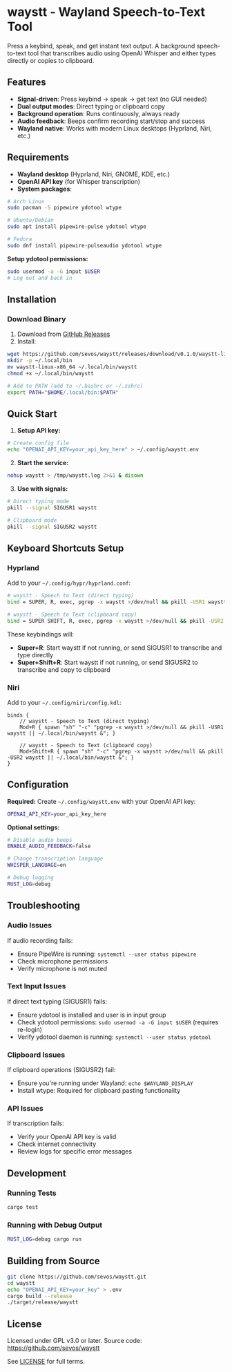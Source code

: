 # waystt - Wayland Speech-to-Text Tool

Press a keybind, speak, and get instant text output. A background speech-to-text tool that transcribes audio using OpenAI Whisper and either types directly or copies to clipboard.

## Features

- **Signal-driven**: Press keybind → speak → get text (no GUI needed)
- **Dual output modes**: Direct typing or clipboard copy
- **Background operation**: Runs continuously, always ready
- **Audio feedback**: Beeps confirm recording start/stop and success
- **Wayland native**: Works with modern Linux desktops (Hyprland, Niri, etc.)

## Requirements

- **Wayland desktop** (Hyprland, Niri, GNOME, KDE, etc.)
- **OpenAI API key** (for Whisper transcription)
- **System packages**:

```bash
# Arch Linux
sudo pacman -S pipewire ydotool wtype

# Ubuntu/Debian  
sudo apt install pipewire-pulse ydotool wtype

# Fedora
sudo dnf install pipewire-pulseaudio ydotool wtype
```

**Setup ydotool permissions:**
```bash
sudo usermod -a -G input $USER
# Log out and back in
```

## Installation

### Download Binary

1. Download from [GitHub Releases](https://github.com/sevos/waystt/releases)
2. Install:

```bash
wget https://github.com/sevos/waystt/releases/download/v0.1.0/waystt-linux-x86_64
mkdir -p ~/.local/bin
mv waystt-linux-x86_64 ~/.local/bin/waystt
chmod +x ~/.local/bin/waystt

# Add to PATH (add to ~/.bashrc or ~/.zshrc)
export PATH="$HOME/.local/bin:$PATH"
```

## Quick Start

1. **Setup API key:**
```bash
# Create config file
echo "OPENAI_API_KEY=your_api_key_here" > ~/.config/waystt.env
```

2. **Start the service:**
```bash
nohup waystt > /tmp/waystt.log 2>&1 & disown
```

3. **Use with signals:**
```bash
# Direct typing mode
pkill --signal SIGUSR1 waystt

# Clipboard mode  
pkill --signal SIGUSR2 waystt
```

## Keyboard Shortcuts Setup

### Hyprland

Add to your `~/.config/hypr/hyprland.conf`:

```bash
# waystt - Speech to Text (direct typing)
bind = SUPER, R, exec, pgrep -x waystt >/dev/null && pkill -USR1 waystt || ~/.local/bin/waystt &

# waystt - Speech to Text (clipboard copy)  
bind = SUPER SHIFT, R, exec, pgrep -x waystt >/dev/null && pkill -USR2 waystt || ~/.local/bin/waystt &
```

These keybindings will:
- **Super+R**: Start waystt if not running, or send SIGUSR1 to transcribe and type directly
- **Super+Shift+R**: Start waystt if not running, or send SIGUSR2 to transcribe and copy to clipboard

### Niri

Add to your `~/.config/niri/config.kdl`:

```kdl
binds {
    // waystt - Speech to Text (direct typing)
    Mod+R { spawn "sh" "-c" "pgrep -x waystt >/dev/null && pkill -USR1 waystt || ~/.local/bin/waystt &"; }
    
    // waystt - Speech to Text (clipboard copy)
    Mod+Shift+R { spawn "sh" "-c" "pgrep -x waystt >/dev/null && pkill -USR2 waystt || ~/.local/bin/waystt &"; }
}
```

## Configuration

**Required:** Create `~/.config/waystt.env` with your OpenAI API key:

```bash
OPENAI_API_KEY=your_api_key_here
```

**Optional settings:**
```bash
# Disable audio beeps
ENABLE_AUDIO_FEEDBACK=false

# Change transcription language  
WHISPER_LANGUAGE=en

# Debug logging
RUST_LOG=debug
```


## Troubleshooting

### Audio Issues

If audio recording fails:
- Ensure PipeWire is running: `systemctl --user status pipewire`
- Check microphone permissions
- Verify microphone is not muted

### Text Input Issues

If direct text typing (SIGUSR1) fails:
- Ensure ydotool is installed and user is in input group
- Check ydotool permissions: `sudo usermod -a -G input $USER` (requires re-login)
- Verify ydotool daemon is running: `systemctl --user status ydotool`

### Clipboard Issues

If clipboard operations (SIGUSR2) fail:
- Ensure you're running under Wayland: `echo $WAYLAND_DISPLAY`
- Install wtype: Required for clipboard pasting functionality

### API Issues

If transcription fails:
- Verify your OpenAI API key is valid
- Check internet connectivity
- Review logs for specific error messages

## Development

### Running Tests

```bash
cargo test
```

### Running with Debug Output

```bash
RUST_LOG=debug cargo run
```

## Building from Source

```bash
git clone https://github.com/sevos/waystt.git
cd waystt
echo "OPENAI_API_KEY=your_key" > .env
cargo build --release
./target/release/waystt
```

## License

Licensed under GPL v3.0 or later. Source code: https://github.com/sevos/waystt

See [LICENSE](LICENSE) for full terms.